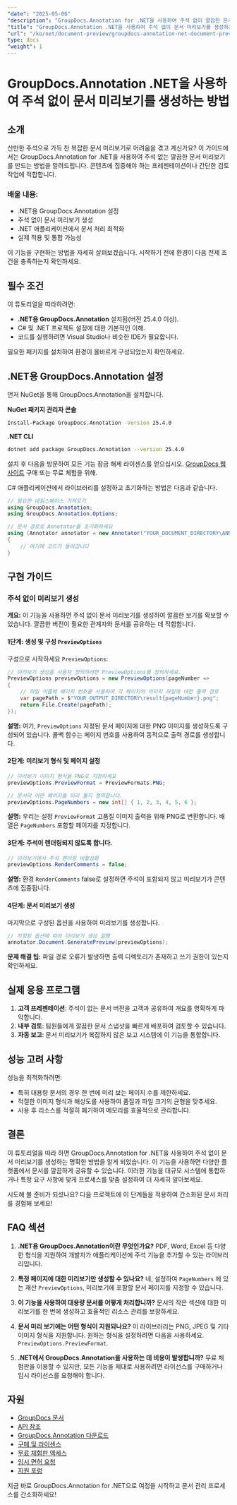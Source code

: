 ```yaml
---
"date": "2025-05-06"
"description": "GroupDocs.Annotation for .NET을 사용하여 주석 없이 깔끔한 문서 미리보기를 만드는 방법을 알아보세요. 이 가이드를 따라 문서 프레젠테이션 및 검토 프로세스를 개선해 보세요."
"title": "GroupDocs.Annotation .NET을 사용하여 주석 없이 문서 미리보기를 생성하는 방법"
"url": "/ko/net/document-preview/groupdocs-annotation-net-document-preview-no-comments/"
type: docs
"weight": 1
---
```


# GroupDocs.Annotation .NET을 사용하여 주석 없이 문서 미리보기를 생성하는 방법

## 소개

산만한 주석으로 가득 찬 복잡한 문서 미리보기로 어려움을 겪고 계신가요? 이 가이드에서는 GroupDocs.Annotation for .NET을 사용하여 주석 없는 깔끔한 문서 미리보기를 만드는 방법을 알려드립니다. 콘텐츠에 집중해야 하는 프레젠테이션이나 간단한 검토 작업에 적합합니다.

### 배울 내용:
- .NET용 GroupDocs.Annotation 설정
- 주석 없이 문서 미리보기 생성
- .NET 애플리케이션에서 문서 처리 최적화
- 실제 적용 및 통합 가능성

이 기능을 구현하는 방법을 자세히 살펴보겠습니다. 시작하기 전에 환경이 다음 전제 조건을 충족하는지 확인하세요.

## 필수 조건

이 튜토리얼을 따라하려면:
- **.NET용 GroupDocs.Annotation** 설치됨(버전 25.4.0 이상).
- C# 및 .NET 프로젝트 설정에 대한 기본적인 이해.
- 코드를 실행하려면 Visual Studio나 비슷한 IDE가 필요합니다.

필요한 패키지를 설치하여 환경이 올바르게 구성되었는지 확인하세요.

## .NET용 GroupDocs.Annotation 설정

먼저 NuGet을 통해 GroupDocs.Annotation을 설치합니다.

**NuGet 패키지 관리자 콘솔**
```bash
Install-Package GroupDocs.Annotation -Version 25.4.0
```

**.NET CLI**
```bash
dotnet add package GroupDocs.Annotation --version 25.4.0
```

설치 후 다음을 방문하여 모든 기능 잠금 해제 라이센스를 얻으십시오. [GroupDocs 웹사이트](https://purchase.groupdocs.com/buy) 구매 또는 무료 체험을 위해.

C# 애플리케이션에서 라이브러리를 설정하고 초기화하는 방법은 다음과 같습니다.

```csharp
// 필요한 네임스페이스 가져오기
using GroupDocs.Annotation;
using GroupDocs.Annotation.Options;

// 문서 경로로 Annotator를 초기화하세요
using (Annotator annotator = new Annotator("YOUR_DOCUMENT_DIRECTORY\ANNOTATED_DOCX"))
{
    // 여기에 코드가 들어갑니다
}
```

## 구현 가이드

### 주석 없이 미리보기 생성

**개요:**
이 기능을 사용하면 주석 없이 문서 미리보기를 생성하여 깔끔한 보기를 확보할 수 있습니다. 깔끔한 버전이 필요한 관계자와 문서를 공유하는 데 적합합니다.

#### 1단계: 생성 및 구성 `PreviewOptions`
구성으로 시작하세요 `PreviewOptions`:

```csharp
// 미리보기 생성을 사용자 정의하려면 PreviewOptions를 정의하세요.
PreviewOptions previewOptions = new PreviewOptions(pageNumber =>
{
    // 파일 이름에 페이지 번호를 사용하여 각 페이지의 이미지 파일에 대한 출력 경로
    var pagePath = $"YOUR_OUTPUT_DIRECTORY\result{pageNumber}.png";
    return File.Create(pagePath);
});
```
**설명:** 여기, `PreviewOptions` 지정된 문서 페이지에 대한 PNG 이미지를 생성하도록 구성되어 있습니다. 콜백 함수는 페이지 번호를 사용하여 동적으로 출력 경로를 생성합니다.

#### 2단계: 미리보기 형식 및 페이지 설정

```csharp
// 미리보기 이미지 형식을 PNG로 지정하세요
previewOptions.PreviewFormat = PreviewFormats.PNG;

// 문서의 어떤 페이지를 미리 볼지 정의합니다.
previewOptions.PageNumbers = new int[] { 1, 2, 3, 4, 5, 6 };
```
**설명:** 우리는 설정 `PreviewFormat` 고품질 이미지 출력을 위해 PNG로 변환합니다. 배열은 `PageNumbers` 포함할 페이지를 지정합니다.

#### 3단계: 주석이 렌더링되지 않도록 합니다.

```csharp
// 미리보기에서 주석 렌더링 비활성화
previewOptions.RenderComments = false;
```
**설명:** 환경 `RenderComments` false로 설정하면 주석이 포함되지 않고 미리보기가 콘텐츠에 집중됩니다.

#### 4단계: 문서 미리보기 생성

마지막으로 구성된 옵션을 사용하여 미리보기를 생성합니다.

```csharp
// 지정된 옵션에 따라 미리보기 생성 실행
annotator.Document.GeneratePreview(previewOptions);
```
**문제 해결 팁:** 파일 경로 오류가 발생하면 출력 디렉토리가 존재하고 쓰기 권한이 있는지 확인하세요.

## 실제 응용 프로그램

1. **고객 프레젠테이션**: 주석이 없는 문서 버전을 고객과 공유하여 개요를 명확하게 파악합니다.
2. **내부 검토**: 팀원들에게 깔끔한 문서 스냅샷을 빠르게 배포하여 검토할 수 있습니다.
3. **자동 보고**: 문서 미리보기가 복잡하지 않은 보고 시스템에 이 기능을 통합합니다.

## 성능 고려 사항

성능을 최적화하려면:
- 특히 대용량 문서의 경우 한 번에 미리 보는 페이지 수를 제한하세요.
- 적절한 이미지 형식과 해상도를 사용하여 품질과 파일 크기의 균형을 맞추세요.
- 사용 후 리소스를 적절히 폐기하여 메모리를 효율적으로 관리합니다.

## 결론

이 튜토리얼을 따라 하면 GroupDocs.Annotation for .NET을 사용하여 주석 없이 문서 미리보기를 생성하는 명확한 방법을 알게 되었습니다. 이 기능을 사용하면 다양한 플랫폼에서 문서를 깔끔하게 공유할 수 있습니다. 이러한 기능을 대규모 시스템에 통합하거나 특정 요구 사항에 맞게 프로세스를 맞춤 설정하여 더 자세히 알아보세요.

시도해 볼 준비가 되셨나요? 다음 프로젝트에 이 단계들을 적용하여 간소화된 문서 처리를 경험해 보세요!

## FAQ 섹션

1. **.NET용 GroupDocs.Annotation이란 무엇인가요?** 
   PDF, Word, Excel 등 다양한 형식을 지원하여 개발자가 애플리케이션에 주석 기능을 추가할 수 있는 라이브러리입니다.

2. **특정 페이지에 대한 미리보기만 생성할 수 있나요?**
   네, 설정하여 `PageNumbers` 에 있는 재산 `PreviewOptions`, 미리보기에 포함할 문서 페이지를 지정할 수 있습니다.

3. **이 기능을 사용하여 대용량 문서를 어떻게 처리합니까?**
   문서의 작은 섹션에 대한 미리보기를 한 번에 생성하고 효율적인 리소스 관리를 보장하세요.

4. **문서 미리 보기에는 어떤 형식이 지원되나요?**
   이 라이브러리는 PNG, JPEG 및 기타 이미지 형식을 지원합니다. 원하는 형식을 설정하려면 다음을 사용하세요. `PreviewOptions.PreviewFormat`.

5. **.NET에서 GroupDocs.Annotation을 사용하는 데 비용이 발생합니까?**
   무료 체험판을 이용할 수 있지만, 모든 기능을 제대로 사용하려면 라이선스를 구매하거나 임시 라이선스를 요청해야 합니다.

## 자원
- [GroupDocs 문서](https://docs.groupdocs.com/annotation/net/)
- [API 참조](https://reference.groupdocs.com/annotation/net/)
- [GroupDocs.Annotation 다운로드](https://releases.groupdocs.com/annotation/net/)
- [구매 및 라이센스](https://purchase.groupdocs.com/buy)
- [무료 체험판 액세스](https://releases.groupdocs.com/annotation/net/)
- [임시 면허 요청](https://purchase.groupdocs.com/temporary-license/)
- [지원 포럼](https://forum.groupdocs.com/c/annotation/) 

지금 바로 GroupDocs.Annotation for .NET으로 여정을 시작하고 문서 관리 프로세스를 간소화하세요!
